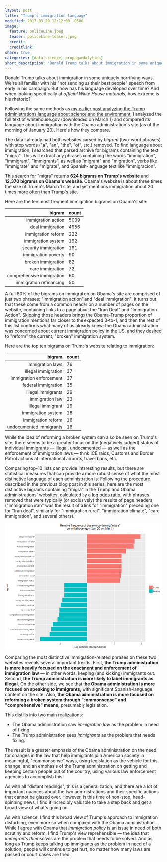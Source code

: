 ```yaml
---
layout: post
title: "Trump's immigration language"
modified: 2017-03-29 12:12:00 -0500
image:
  feature: policeLine.jpeg
  teaser: policeLine-teaser.jpeg
  credit:
  creditlink:
share: true
categories: [data science, propagandalytics]
short_description: "Donald Trump talks about immigration in some uniquely horrifying ways."
---
```


Donald Trump talks about immigration in some uniquely horrifying ways. We're all familiar with his "not sending us their best people" speech from early in his campaign. But how has his language developed over time? And when looking specifically at *official White House materials*, how extreme is his rhetoric?

Following the same methods as <a href="/2017/03/trumping-science/" target="blank_">my earlier post analyzing the Trump administrations language about science and the environment</a>, I analyzed the full text of whitehouse.gov (downloaded on March 1) and compared its language about immigration with the Obama administration's site (as of the morning of January 20). Here's how they compare.

The data
I already had both websites parsed by *bigram* (two-word phrases) with stop words ("a", "an", "the", "of", etc.) removed. To find language about immigration, I searched that parsed archive for bigrams containing the text "migra". This will extract any phrases containing the words "immigration", "immigrant", "immigrants", as well as "migrant" and "migration", verbs like "immigrate" and "migrate", and Spanish-language text like "immigracion".

This search for "migra" returns **624 bigrams on Trump's website** and **12,370 bigrams on Obama's website.** Obama's website is about three times the size of Trump's March 1 site, and yet mentions immigration about 20 times more often than Trump's site.

Here are the ten most frequent immigration bigrams on Obama's site:

| bigram | count |
| --: | :-- |
| immigration action | 5009 |
| deal immigration | 4956 |
| immigration reform | 222 |
| immigration system | 192 |
| security immigration | 191 |
| immigration poverty | 90 |
| broken immigration | 82 |
| care immigration | 72 |
| comprehensive immigration | 60 |
| immigration refinancing | 50 |

A full 80% of the bigrams on immigration on Obama's site are comprised of just two phrases: "immigration action" and "deal immigration". It turns out that these come from a common header on a number of pages on the website, containing links to a page about the "Iran Deal" and "Immigration Action". Skipping those headers brings the Obama-Trump proportion of immigration mentions far closer to the expected 3-to-1, and then the rest of this list confirms what many of us already knew: the Obama administration was concerned about current immigration policy in the US, and they desired to "reform" the current, "broken" immigration system.

Here are the top ten bigrams on Trump's website relating to immigration:

| bigram | count |
| --: | :-- |
| immigration laws | 76 |
| illegal immigration | 37 |
| immigration enforcement | 37 |
| federal immigration | 35 |
| illegal immigrants | 29 |
| immigration law | 23 |
| illegal immigrant | 19 |
| immigration system | 18 |
| immigration reform | 16 |
| undocumented immigrants | 16 |

While the idea of reforming a broken system can also be seen on Trump's site, there seems to be a greater focus on the (negatively judged) status of individual immigrants ― illegal, undocumented ― as well as the enforcement of immigration laws ― think ICE raids, Customs and Border Patrol actions at international airports, travel bans, etc.

Comparing top-10 lists can provide interesting results, but there are statistical measures that can provide a more robust sense of what the most distinctive language of each administration is. Following the procedure described in the previous blog post in this series, here are the most distinctive bigrams containing "migra" in the Trump and Obama administrations' websites, calculated by a <a href="https://en.wikipedia.org/wiki/Odds_ratio" target="blank_">log odds ratio</a>, with phrases removed that were typically (or exclusively) the results of page headers ("immigration iran" was the result of a link for "immigration" preceding one for "Iran deal", similarly for "immigration rural", "immigration climate", "care immigration", and several others).

<a href="/assets/images/migra_Mar1.png" target="blank_"><img src="/assets/images/migra_Mar1.png" alt="Log odds ratio: most distinctive two-word phrases containing 'migra' in Trump and Obama administration websites" /></a>

Comparing the most distinctive immigration-related phrases on these two websites reveals several important trends. First, **the Trump administration is more heavily focused on the enactment and enforcement of immigration law** ― in other words, keeping (and kicking) immigrants out. Second, **the Trump administration is more likely to label immigrants as illegal.** On the other side, we see that **the Obama administration is more focused on speaking *to* immigrants,** with significant Spanish-language content on the site. Also, **the Obama administration is more focused on reforming a broken system through "commonsense" and "comprehensive" means,** presumably legislation.

This distills into two main realizations:

- The Obama administration saw *immigration law* as the problem in need of fixing.  
- The Trump administration sees *immigrants* as the problem that needs fixing.  

The result is a greater emphasis of the Obama administration on the need for changes in the law that help immigrants join American society in meaningful, "commonsense" ways, using legislation as the vehicle for this change, and an emphasis of the Trump administration on getting and keeping certain people out of the country, using various law enforcement agencies to accomplish this.

As with all "distant readings", this is a generalization, and there are a lot of important nuances about the two administrations and their specific actions that cannot be glazed over. However, in this time of non-stop, head-spinning news, I find it incredibly valuable to take a step back and get a broad view of what's going on.

As with science, I find this broad view of Trump's approach to immigration disturbing, even more so when compared with the Obama administration. While I agree with Obama that *immigration policy* is an issue in need of both scrutiny and reform, I find Trump's view reprehensible ― the idea that *immigrants themselves* are the problem that needs to be solved. And as long as Trump keeps talking up immigrants as the problem in need of a solution, people will continue to get hurt, no matter how many laws are passed or court cases are tried.

